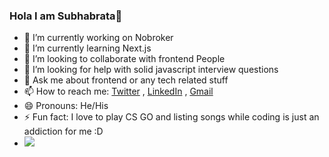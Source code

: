 ### Hola I am Subhabrata👋

- 🔭 I’m currently working on Nobroker
- 🌱 I’m currently learning Next.js
- 👯 I’m looking to collaborate with frontend People
- 🤔 I’m looking for help with solid javascript interview questions
- 💬 Ask me about frontend or any tech related stuff
- 📫 How to reach me: [Twitter](https://twitter.com/SUBHABR37003280) , [LinkedIn](https://www.linkedin.com/in/subhabrata-dutta-88aa57195/) , [Gmail](duttasubhabrata123@gmail.com)  
- 😄 Pronouns: He/His
- ⚡ Fun fact: I love to play CS GO and listing songs while coding is just an addiction for me :D
- <img src="https://github-readme-stats.vercel.app/api?username=Zuvo007&&show_icons=true&title_color=ffffff&icon_color=bb2acf&text_color=daf7dc&bg_color=151515" />

